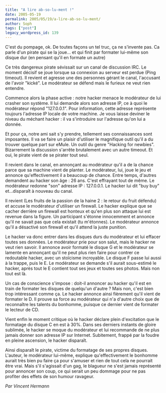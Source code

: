 ```yaml
---
title: "A lire ab-so-lu-ment !"
date: 2005-05-19
permalink: 2005/05/19/a-lire-ab-so-lu-ment/
author: Soph
tags: ["post"]
legacy_wordpress_id: 139
---
```


C'est du pompage, ok. De toutes façons un tel truc, ça ne s'invente pas. Ca parle d'un pirate qui se la joue... et qui finit par formater lui-même son disque dur (en pensant qu'il en formate un autre)

<!-- excerpt -->

Ce très dangereux pirate sévissait sur un canal de discussion IRC. Le moment décisif se joue lorsque sa connexion au serveur est perdue (Ping timeout). Il revient et agresse une des personnes gérant le canal, l'accusant de l'avoir "kické". Le modérateur se défend mais le furieux ne veut rien entendre.

Commence alors la phase active&nbsp;: notre hacker menace le modérateur de lui crasher son système. Il lui demande alors son adresse IP, ce à quoi le modérateur répond "127.0.0.1". Pour information, cette adresse représente toujours l'adresse IP locale de votre machine. Je vous laisse deviner le niveau du méchant hacker&nbsp;: il va s'introduire sur l'adresse qu'on lui a donnée.

Et pour ça, notre ami sait s'y prendre, tellement ses connaissances sont imposantes. Il va se faire un plaisir d'utiliser le magnifique outil qu'il a du trouver quelque part sur eMule. Un outil du genre "Hacking for newbies". Bizarrement la discussion s'arrête brutalement avec un autre timeout. Et oui, le pirate vient de se pirater tout seul.

Il revient dans le canal, en annonçant au modérateur qu'il a de la chance parce que sa machine vient de planter. Le modérateur, lui, joue le jeu et annonce qu'effectivement il a beaucoup de chance. Entre temps, d'autres demandent au hacker son âge&nbsp;: 26 ans. C'est effrayant tout de même. Le modérateur redonne "son" adresse IP&nbsp;: 127.0.0.1. Le hacker lui dit "buy buy" et...disparaît à nouveau du canal.

Il revient (Les fruits de la passion de la haine 2&nbsp;: le retour du fruit défendu) et accuse le modérateur d'utiliser un firewall. Le hacker explique que se cacher derrière un firewall est honteux et qu'en plus son attaque lui est revenue dans la figure. Un participant s'étonne innocemment et annonce qu'il ne savait pas que cela existait (tu m'étonnes). Le modérateur annonce qu'il a désactivé son firewall et qu'il attend la juste punition.

Le hacker va donc entrer dans les disques durs du modérateur et lui effacer toutes ses données. Le modérateur prie pour son salut, mais le hacker ne veut rien savoir. Il annonce avoir formaté le disque G et le modérateur se lamente en annonçant qu'il ne peut plus rien faire pour contrer ce redoutable hacker, avec un stoïcisme incroyable. Le disque F passe lui aussi à la trappe, puis le E. Le modérateur se demande s'il aurait sous-estimé le hacker, après tout le E contient tout ses jeux et toutes ses photos. Mais non tout est là.

Un cas de conscience s'impose&nbsp;: doit-il annoncer au hacker qu'il est en train de formater les disques de quelqu'un d'autre&nbsp;? Mais non, c'est bien trop intéressant comme ça. Le hacker annonce ainsi fièrement qu'il vient de formater le D. Il prouve sa force au modérateur qui n'a d'autre choix que de reconnaître les talents du bonhomme, puisque ce dernier vient de formater le lecteur de CD.

Vient enfin le moment critique où le hacker déclare plein d'excitation que le formatage du disque C en est à 30%. Dans ses derniers instants de gloire sublimée, le hacker se moque du modérateur et lui recommande de ne plus jamais donner son adresse IP sur Internet. Subitement, frappé par la foudre en pleine ascension, le hacker disparaît.

Ainsi disparaît le pirate, victime du formatage de ses propres disques. L'auteur, le modérateur lui-même, explique qu'effectivement le bonhomme aurait très bien pu faire ça pour s'amuser et rien de tout cela ne pourrait être vrai. Mais s'il s'agissait d'un gag, le blagueur ne s'est jamais représenté pour annoncer son coup, ce qui serait un peu dommage pour ne pas profiter des effets de son humour ravageur.

_Par Vincent Hermann_
